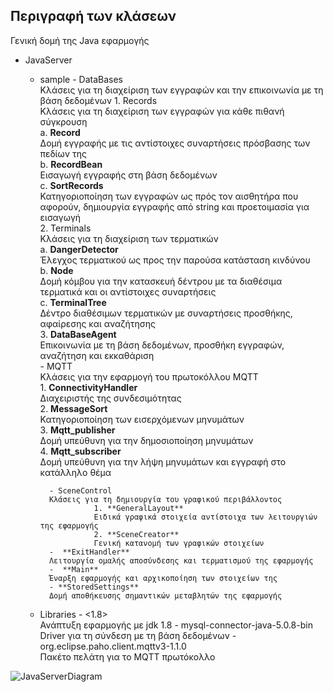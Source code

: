 ## Περιγραφή των κλάσεων

  Γενική δομή της Java εφαρμογής
- JavaServer
  * sample
          - DataBases  
            Κλάσεις για τη διαχείριση των εγγραφών και την επικοινωνία με τη βάση δεδομένων
            1. Records  
              Κλάσεις για τη διαχείριση των εγγραφών για κάθε πιθανή σύγκρουση  
                 a. **Record**  
                              Δομή εγγραφής με τις αντίστοιχες συναρτήσεις πρόσβασης των πεδίων της   
                 b. **RecordBean**  
                               Εισαγωγή εγγραφής στη βάση δεδομένων     
                 c. **SortRecords**  
                               Κατηγοριοποίηση των εγγραφών ως πρός τον αισθητήρα που αφορούν, δημιουργία εγγραφής από string και προετοιμασία για εισαγωγή       
            2. Terminals   
              Κλάσεις για τη διαχείριση των τερματικών        
                    a. **DangerDetector**  
                    Έλεγχος τερματικού ως προς την παρούσα κατάσταση κινδύνου         
                    b. **Node**  
                    Δομή κόμβου για την κατασκευή δέντρου με τα διαθέσιμα τερματικά και οι αντίστοιχες συναρτήσεις        
                    c. **TerminalTree**  
                    Δέντρο διαθέσιμων τερματικών με συναρτήσεις προσθήκης, αφαίρεσης και αναζήτησης     
            3. **DataBaseAgent**  
              Επικοινωνία με τη βάση δεδομένων, προσθήκη εγγραφών, αναζήτηση και εκκαθάριση        
          - MQTT  
          Κλάσεις για την εφαρμογή του πρωτοκόλλου MQTT       
                    1. **ConnectivityHandler**  
                    Διαχειριστής της συνδεσιμότητας       
                    2. **MessageSort**  
                    Κατηγοριοποίηση των εισερχόμενων μηνυμάτων       
                    3. **Mqtt_publisher**  
                    Δομή υπεύθυνη για την δημοσιοποίηση μηνυμάτων         
                    4. **Mqtt_subscriber**  
                    Δομή υπεύθυνη για την λήψη μηνυμάτων και εγγραφή στο κατάλληλο θέμα        

          - SceneControl  
          Κλάσεις για τη δημιουργία του γραφικού περιβάλλοντος     
                    1. **GeneralLayout**  
                    Ειδικά γραφικά στοιχεία αντίστοιχα των λειτουργιών της εφαρμογής      
                    2. **SceneCreator**  
                    Γενική κατανομή των γραφικών στοιχείων      
          -  **ExitHandler** 
          Λειτουργία ομαλής αποσύνδεσης και τερματισμού της εφαρμογής        
          -  **Main**  
          Έναρξη εφαρμογής και αρχικοποίηση των στοιχείων της               
          - **StoredSettings**  
          Δομή αποθήκευσης σημαντικών μεταβλητών της εφαρμογής     
  * Libraries
        - <1.8>  
        Ανάπτυξη εφαρμογής με jdk 1.8
        - mysql-connector-java-5.0.8-bin  
        Driver για τη σύνδεση με τη βάση δεδομένων
        - org.eclipse.paho.client.mqttv3-1.1.0  
        Πακέτο πελάτη για το MQTT πρωτόκολλο
    






![JavaServerDiagram](/uploads/8f49dc2627bfa02a42b8d2dec2de12fa/JavaServerDiagram.png)